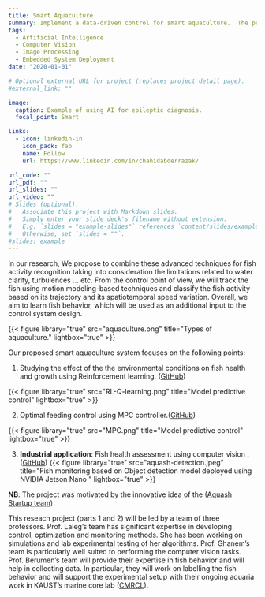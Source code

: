 ```yaml
---
title: Smart Aquaculture
summary: Implement a data-driven control for smart aquaculture.  The proposed approach will take advantage of the recent developments in computer vision technology to assess and inspect fish behavior and feedback information on fish behavior
tags:
  - Artificial Intelligence
  - Computer Vision
  - Image Processing
  - Embedded System Deployment
date: "2020-01-01"

# Optional external URL for project (replaces project detail page).
#external_link: ""

image:
  caption: Example of using AI for epileptic diagnosis.
  focal_point: Smart

links:
  - icon: linkedin-in
    icon_pack: fab
    name: Follow
    url: https://www.linkedin.com/in/chahidabderrazak/

url_code: ""
url_pdf: ""
url_slides: ""
url_video: ""
# Slides (optional).
#   Associate this project with Markdown slides.
#   Simply enter your slide deck's filename without extension.
#   E.g. `slides = "example-slides"` references `content/slides/example-slides.md`.
#   Otherwise, set `slides = ""`.
#slides: example
---
```


In our research, We propose to combine these advanced techniques for fish activity recognition taking into consideration the limitations related to water clarity, turbulences ... etc. From the control point of view, we will track the fish using motion modeling-based techniques and classify the fish activity based on its trajectory and its spatiotemporal speed variation. Overall, we aim to learn fish behavior, which will be used as an additional input to the control system design.

{{< figure library="true" src="aquaculture.png" title="Types of aquaculture." lightbox="true" >}}

Our proposed smart aquaculture system focuses on the following points:


1. Studying the effect of the the environmental conditions on fish health and growth using Reinforcement learning. ([GitHub](https://github.com/ChahidAbderrazak/Q-Learning-in-aquaculture))

{{< figure library="true" src="RL-Q-learning.png" title="Model predictive control" lightbox="true" >}}

2. Optimal feeding control using MPC controller.([GitHub](https://github.com/ChahidAbderrazak/EMPC-based_control-for-Aquacuture))

{{< figure library="true" src="MPC.png" title="Model predictive control" lightbox="true" >}}

3. **Industrial application**: Fish health assessment using computer vision . ([GitHub](https://github.com/ChahidAbderrazak/smart-fish-diagnosis.git))
{{< figure library="true" src="aquash-detection.jpeg" title="Fish monitoring based on Object detection model deployed using NVIDIA Jetson Nano " lightbox="true" >}}

**NB**: The project was motivated by the innovative idea of the ([Aquash Startup team](https://www.linkedin.com/posts/chahidabderrazak_aquash-junctionxkaust-startup-activity-6578968922740060160-_5so?utm_source=share&utm_medium=member_desktop)) 


This reseach project (parts 1 and 2) will be led by a team of three professors. Prof. Laleg’s team has significant expertise in developing control, optimization and monitoring methods. She has been working on simulations and lab experimental testing of her algorithms. Prof. Ghanem’s team is particularly well suited to performing the computer vision tasks. Prof. Berumen’s team will provide their expertise in fish behavior and will help in collecting data. In particular, they will work on labelling the fish behavior and will support the experimental setup with their ongoing aquaria work in KAUST’s marine core lab ([CMRCL](https://corelabs.kaust.edu.sa/labs/coastal-and-marine-resources-core-lab)).
